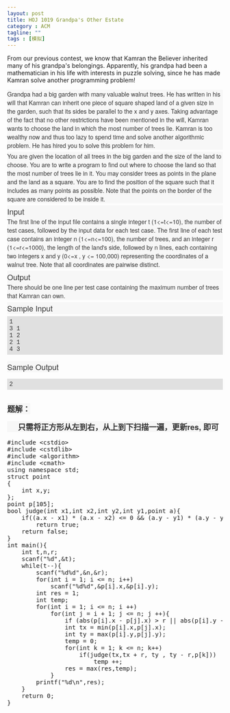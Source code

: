 ```yaml
---
layout: post
title: HOJ 1019 Grandpa's Other Estate
category : ACM
tagline: ""
tags : [模拟]
---
```

From our previous contest, we know that Kamran the Believer inherited many of his grandpa's belongings. Apparently, his grandpa had been a mathematician in his life with interests in puzzle solving, since he has made Kamran solve another programming problem!<br />

<p>
</p>
<p style="margin-top:0px; margin-bottom:5px; padding-top:0px; padding-bottom:0px; line-height:20px; font-size:14px; color:rgb(51,51,51); font-family:'Helvetica Neue',Helvetica,Arial,sans-serif; background-color:rgb(247,247,247)">
	Grandpa had a big garden with many valuable walnut trees. He has written in his will that Kamran can inherit one piece of square shaped land of a given size in the garden, such that its sides be parallel to the x and y axes. Taking advantage of the fact that no other restrictions have been mentioned in the will, Kamran wants to choose the land in which the most number of trees lie. Kamran is too wealthy now and thus too lazy to spend time and solve another algorithmic problem. He has hired you to solve this problem for him.
</p>
<p style="margin-top:0px; margin-bottom:5px; padding-top:0px; padding-bottom:0px; line-height:20px; font-size:14px; color:rgb(51,51,51); font-family:'Helvetica Neue',Helvetica,Arial,sans-serif; background-color:rgb(247,247,247)">
	You are given the location of all trees in the big garden and the size of the land to choose. You are to write a program to find out where to choose the land so that the most number of trees lie in it. You may consider trees as points in the plane and the land as a square. You are to find the position of the square such that it includes as many points as possible. Note that the points on the border of the square are considered to be inside it.
</p>
<p style="margin-top:0px; margin-bottom:5px; padding-top:0px; padding-bottom:0px; line-height:20px; font-size:14px; color:rgb(51,51,51); font-family:'Helvetica Neue',Helvetica,Arial,sans-serif; background-color:rgb(247,247,247)">
	<span style="margin:0px; padding:0px; font-size:18px; line-height:28px">Input</span><br style="margin:0px; padding:0px" />
	The first line of the input file contains a single integer t (1&lt;=t&lt;=10), the number of test cases, followed by the input data for each test case. The first line of each test case contains an integer n (1&lt;=n&lt;=100), the number of trees, and an integer r (1&lt;=r&lt;=1000), the length of the land's side, followed by n lines, each containing two integers x and y (0&lt;=x , y &lt;= 100,000) representing the coordinates of a walnut tree. Note that all coordinates are pairwise distinct.
</p>
<p style="margin-top:0px; margin-bottom:5px; padding-top:0px; padding-bottom:0px; line-height:20px; font-size:14px; color:rgb(51,51,51); font-family:'Helvetica Neue',Helvetica,Arial,sans-serif; background-color:rgb(247,247,247)">
	<span style="margin:0px; padding:0px; font-size:18px; line-height:28px">Output</span><br style="margin:0px; padding:0px" />
	There should be one line per test case containing the maximum number of trees that Kamran can own.
</p>
<p style="margin-top:0px; margin-bottom:5px; padding-top:0px; padding-bottom:0px; line-height:20px; font-size:14px; color:rgb(51,51,51); font-family:'Helvetica Neue',Helvetica,Arial,sans-serif; background-color:rgb(247,247,247)">
	<span style="margin:0px; padding:0px; font-size:18px; line-height:28px">Sample Input</span>
</p>
<pre style="margin-top:0px; margin-bottom:0px; padding:5px; background-color:rgb(224,224,224); font-size:14px; line-height:16px; overflow:auto; font-family:Consolas,'Lucida Console','Andale Mono','Bitstream Vera Sans Mono','Courier New',Courier; color:rgb(51,51,51)">1
3 1
1 2
2 1
4 3</pre>
<p>
	<span style="margin:0px; padding:0px; font-size:18px; line-height:28px; color:rgb(51,51,51); font-family:'Helvetica Neue',Helvetica,Arial,sans-serif; background-color:rgb(247,247,247)">Sample Output</span>
</p>
<p>
	<span style="margin:0px; padding:0px; font-size:18px; line-height:28px; color:rgb(51,51,51); font-family:'Helvetica Neue',Helvetica,Arial,sans-serif; background-color:rgb(247,247,247)"></span>
</p>
<pre style="margin-top:0px; margin-bottom:0px; background-color:rgb(224,224,224); padding:5px; font-size:14px; line-height:16px; overflow:auto; font-family:Consolas,'Lucida Console','Andale Mono','Bitstream Vera Sans Mono','Courier New',Courier; color:rgb(51,51,51)">2</pre>
<br />

<p>
</p>
<p>
	<span style="margin:0px; padding:0px; font-size:18px; line-height:28px; color:rgb(51,51,51); font-family:'Helvetica Neue',Helvetica,Arial,sans-serif; background-color:rgb(247,247,247)"><strong>题解：</strong></span>
</p>
<p>
	<span style="margin:0px; padding:0px; font-size:18px; line-height:28px; color:rgb(51,51,51); font-family:'Helvetica Neue',Helvetica,Arial,sans-serif; background-color:rgb(247,247,247)"><strong>&nbsp; &nbsp; &nbsp;只需将正方形从左到右，从上到下扫描一遍，更新res, 即可</strong></span>
</p>
<p>
	<span style="margin:0px; padding:0px; font-size:18px; line-height:28px; color:rgb(51,51,51); font-family:'Helvetica Neue',Helvetica,Arial,sans-serif; background-color:rgb(247,247,247)"></span>
</p>
<pre name="code" class="cpp">#include &lt;cstdio&gt;
#include &lt;cstdlib&gt;
#include &lt;algorithm&gt;
#include &lt;cmath&gt;
using namespace std;
struct point
{
	int x,y;
};
point p[105];
bool judge(int x1,int x2,int y2,int y1,point a){
	if((a.x - x1) * (a.x - x2) &lt;= 0 &amp;&amp; (a.y - y1) * (a.y - y2) &lt;= 0)
		return true;
	return false;
}
int main(){
	int t,n,r;
	scanf(&quot;%d&quot;,&amp;t);
	while(t--){
		scanf(&quot;%d%d&quot;,&amp;n,&amp;r);
		for(int i = 1; i &lt;= n; i++)
			scanf(&quot;%d%d&quot;,&amp;p[i].x,&amp;p[i].y);
		int res = 1;
		int temp;
		for(int i = 1; i &lt;= n; i ++)
			for(int j = i + 1; j &lt;= n; j ++){
				if (abs(p[i].x - p[j].x) &gt; r || abs(p[i].y - p[j].y) &gt; r)continue;
				int tx = min(p[i].x,p[j].x);
				int ty = max(p[i].y,p[j].y);
				temp = 0;
				for(int k = 1; k &lt;= n; k++)
					if(judge(tx,tx + r, ty , ty - r,p[k]))
						temp ++;
				res = max(res,temp);
			}
		printf(&quot;%d\n&quot;,res);
	}
	return 0;
}</pre>
<br />
<br />

<p>
</p>
<p>
	<span style="margin:0px; padding:0px; font-size:18px; line-height:28px; color:rgb(51,51,51); font-family:'Helvetica Neue',Helvetica,Arial,sans-serif; background-color:rgb(247,247,247)"><br />
	</span>
</p>